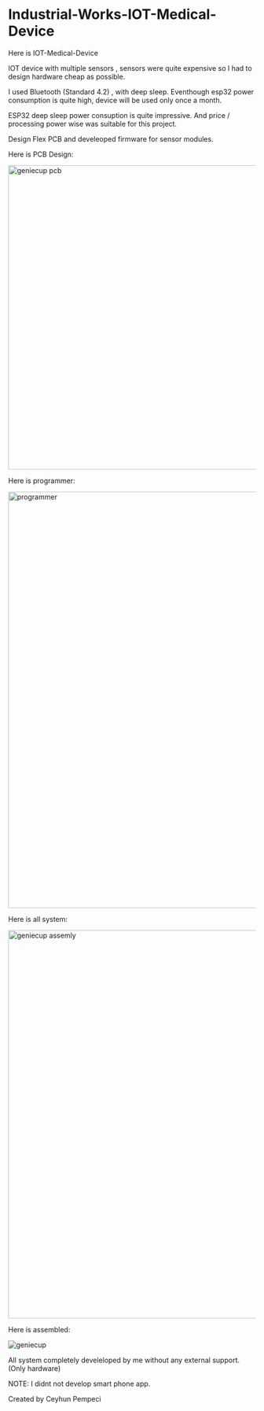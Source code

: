 # Industrial-Works-IOT-Medical-Device

Here is IOT-Medical-Device

IOT device with multiple sensors , sensors were quite expensive so I had to design hardware cheap as possible.

I used Bluetooth (Standard 4.2) , with deep sleep. Eventhough esp32 power consumption is quite high, device will be used only once a month.

ESP32 deep sleep power consuption is quite impressive. And price / processing power wise was suitable for this project.

Design Flex PCB and develeoped firmware for sensor modules.

Here is PCB Design:

<img width="619" alt="geniecup pcb" src="https://github.com/user-attachments/assets/8cba62a8-3050-45ff-9e11-12d398b3d993">

Here is programmer:

<img width="847" alt="programmer" src="https://github.com/user-attachments/assets/0562f69f-58c8-4c87-b99c-51d69b678a30">

Here is all system:

<img width="790" alt="geniecup assemly" src="https://github.com/user-attachments/assets/766ba53f-d667-4c23-b4d8-e3dda31f8043">

Here is assembled:

![geniecup](https://github.com/user-attachments/assets/008bfb31-afef-495d-925a-766dd575e005)

All system completely develeloped by me without any external support. (Only hardware)

NOTE: I didnt not develop smart phone app. 

Created by Ceyhun Pempeci
